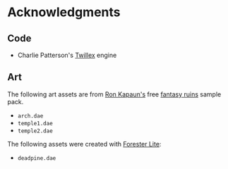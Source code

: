 # Acknowledgments

## Code

 * Charlie Patterson's [Twillex][] engine

 [Twillex]: http://www.garagegames.com/community/blogs/view/21480

## Art

The following art assets are from [Ron Kapaun's][ron] free [fantasy ruins][] sample pack.

 * `arch.dae`
 * `temple1.dae`
 * `temple2.dae`

The following assets were created with [Forester Lite][forester]:

 * `deadpine.dae`

 [ron]: http://3tdstudios.com/
 [fantasy ruins]: http://www.garagegames.com/community/blogs/view/22397
 [forester]: http://www.hptware.co.uk/forester.htm
